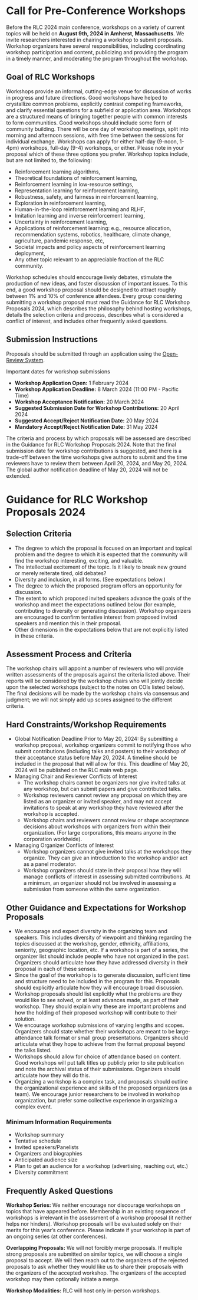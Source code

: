 # Call for Pre-Conference Workshops
 
Before the RLC 2024 main conference, workshops on a variety of current topics will be held on **August 9th, 2024 in Amherst, Massachusetts**. We invite researchers interested in chairing a workshop to submit proposals. Workshop organizers have several responsibilities, including coordinating workshop participation and content, publicizing and providing the program in a timely manner, and moderating the program throughout the workshop.
 
## Goal of RLC Workshops
Workshops provide an informal, cutting-edge venue for discussion of works in progress and future directions. Good workshops have helped to crystallize common problems, explicitly contrast competing frameworks, and clarify essential questions for a subfield or application area.  Workshops are a structured means of bringing together people with common interests to form communities. Good workshops should include some form of community building.
There will be one day of workshop meetings, split into morning and afternoon sessions, with free time between the sessions for individual exchange. Workshops can apply for either half-day (9-noon, 1-4pm) workshops, full-day (9-4) workshops, or either. Please note in your proposal which of these three options you prefer.
Workshop topics include, but are not limited to, the following:

* Reinforcement learning algorithms,
* Theoretical foundations of reinforcement learning,
* Reinforcement learning in low-resource settings, 
* Representation learning for reinforcement learning,
* Robustness, safety, and fairness in reinforcement learning, 
* Exploration in reinforcement learning,
* Human-in-the-loop reinforcement learning and RLHF,
* Imitation learning and inverse reinforcement learning,
* Uncertainty in reinforcement learning,
* Applications of reinforcement learning: e.g., resource allocation, recommendation systems, robotics, healthcare, climate change, agriculture, pandemic response, etc,
* Societal impacts and policy aspects of reinforcement learning deployment,
* Any other topic relevant to an appreciable fraction of the RLC community. 

Workshop schedules should encourage lively debates, stimulate the production of new ideas, and foster discussion of important issues. To this end, a good workshop proposal should be designed to attract roughly between 1% and 10% of conference attendees. 
Every group considering submitting a workshop proposal must read the Guidance for RLC Workshop Proposals 2024, which describes the philosophy behind hosting workshops, details the selection criteria and process, describes what is considered a conflict of interest, and includes other frequently asked questions.
 
## Submission Instructions

Proposals should be submitted through an application using the <a href="https://openreview.net/group?id=rl-conference.cc/RLC/2024/Workshop_Proposals">Open-Review System</a>.

Important dates for workshop submissions 

* **Workshop Application Open:** 1 February 2024
* **Workshop Application Deadline:** 8 March 2024 (11:00 PM - Pacific Time)
* **Workshop Acceptance Notification:** 20 March 2024
* **Suggested Submission Date for Workshop Contributions:** 20 April 2024
* **Suggested Accept/Reject Notification Date:** 20 May 2024 
* **Mandatory Accept/Reject Notification Date:** 31 May 2024 

The criteria and process by which proposals will be assessed are described in the Guidance for RLC Workshop Proposals 2024.
Note that the final submission date for workshop contributions is suggested, and there is a trade-off between the time workshops give authors to submit and the time reviewers have to review them between April 20, 2024, and May 20, 2024. 
The global author notification deadline of May 20, 2024 will not be extended.

# Guidance for RLC Workshop Proposals 2024


## Selection Criteria

* The degree to which the proposal is focused on an important and topical problem and the degree to which it is expected that the community will find the workshop interesting, exciting, and valuable. 
* The intellectual excitement of the topic. Is it likely to break new ground or merely reiterate tired, old debates?
* Diversity and inclusion, in all forms. (See expectations below.)
* The degree to which the proposed program offers an opportunity for discussion.
* The extent to which proposed invited speakers advance the goals of the workshop and meet the expectations outlined below (for example, contributing to diversity or generating discussion). Workshop organizers are encouraged to confirm tentative interest from proposed invited speakers and mention this in their proposal.
* Other dimensions in the expectations below that are not explicitly listed in these criteria.

## Assessment Process and Criteria
The workshop chairs will appoint a number of reviewers who will provide written assessments of the proposals against the criteria listed above. Their reports will be considered by the workshop chairs who will jointly decide upon the selected workshops (subject to the notes on COIs listed below). The final decisions will be made by the workshop chairs via consensus and judgment; we will not simply add up scores assigned to the different criteria.
## Hard Constraints/Workshop Requirements
* Global Notification Deadline Prior to May 20, 2024: By submitting a workshop proposal, workshop organizers commit to notifying those who submit contributions (including talks and posters) to their workshop of their acceptance status before May 20, 2024. A timeline should be included in the proposal that will allow for this.  This deadline of May 20, 2024 will be published on the RLC main web page.
* Managing Chair and Reviewer Conflicts of Interest
    * The workshop chairs cannot be organizers nor give invited talks at any workshop, but can submit papers and give contributed talks.
    * Workshop reviewers cannot review any proposal on which they are listed as an organizer or invited speaker, and may not accept invitations to speak at any workshop they have reviewed after the workshop is accepted.
    * Workshop chairs and reviewers cannot review or shape acceptance decisions about workshops with organizers from within their organization. (For large corporations, this means anyone in the corporation worldwide).
* Managing Organizer Conflicts of Interest
    * Workshop organizers cannot give invited talks at the workshops they organize. They can give an introduction to the workshop and/or act as a panel moderator.
    * Workshop organizers should state in their proposal how they will manage conflicts of interest in assessing submitted contributions. At a minimum, an organizer should not be involved in assessing a submission from someone within the same organization. 

## Other Guidance and Expectations for Workshop Proposals 

* We encourage and expect diversity in the organizing team and speakers. This includes diversity of viewpoint and thinking regarding the topics discussed at the workshop, gender, ethnicity, affiliations, seniority, geographic location, etc. If a workshop is part of a series, the organizer list should include people who have not organized in the past. Organizers should articulate how they have addressed diversity in their proposal in each of these senses. 
* Since the goal of the workshop is to generate discussion, sufficient time and structure need to be included in the program for this. Proposals should explicitly articulate how they will encourage broad discussion. 
* Workshop proposals should list explicitly what the problems are they would like to see solved, or at least advances made, as part of their workshop. They should explain why these are important problems and how the holding of their proposed workshop will contribute to their solution.
* We encourage workshop submissions of varying lengths and scopes. Organizers should state whether their workshops are meant to be large-attendance talk format or small group presentations. Organizers should articulate what they hope to achieve from the format proposal beyond the talks listed.
* Workshops should allow for choice of attendance based on content. Good workshops will put talk titles up publicly prior to site publication and note the archival status of their submissions. Organizers should articulate how they will do this.
* Organizing a workshop is a complex task, and proposals should outline the organizational experience and skills of the proposed organizers (as a team). We encourage junior researchers to be involved in workshop organization, but prefer some collective experience in organizing a complex event.

### Minimum Information Requirements

* Workshop summary
* Tentative schedule
* Invited speakers/Panelists
* Organizers and biographies
* ​Anticipated audience size
* Plan to get an audience for a workshop (advertising, reaching out, etc.)
* Diversity commitment

## Frequently Asked Questions

**Workshop Series:**
    We neither encourage nor discourage workshops on topics that have appeared before. Membership in an existing sequence of workshops is irrelevant in the assessment of a workshop proposal (it neither helps nor hinders). Workshop proposals will be evaluated solely on their merits for this year’s conference. Please indicate if your workshop is part of an ongoing series (at other conferences).

**Overlapping Proposals:**
We will not forcibly merge proposals.  If multiple strong proposals are submitted on similar topics, we will choose a single proposal to accept. We will then reach out to the organizers of the rejected proposals to ask whether they would like us to share their proposals with the organizers of the accepted workshop. The organizers of the accepted workshop may then optionally initiate a merge. 

**Workshop Modalities:**
RLC will host only in-person workshops. 




